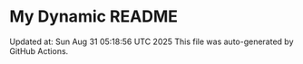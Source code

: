 # My Dynamic README
Updated at: Sun Aug 31 05:18:56 UTC 2025
This file was auto-generated by GitHub Actions.
